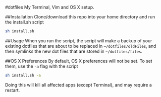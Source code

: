 #dotfiles
My Terminal, Vim and OS X setup.

##Installation
Clone/download this repo into your home directory and run the install.sh script

```bash
sh install.sh
```

##Usage
When you run the script, the script will make a backup of your existing dotfiles that are about to be replaced in ```~/dotfiles/oldFiles```, and then symlinks the new dot files that are stored in ``` ~/dotfiles/files ```.

##OS X Preferences
By default, OS X preferences will not be set. To set them, use the ```-a``` flag with the script

```bash
sh install.sh -a
```

Doing this will kill all affected apps (except Terminal), and may require a restart.
